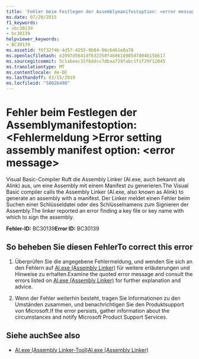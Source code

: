 ```yaml
---
title: 'Fehler beim Festlegen der Assemblymanifestoption: <error message>'
ms.date: 07/20/2015
f1_keywords:
- vbc30139
- bc30139
helpviewer_keywords:
- BC30139
ms.assetid: f6f32f4b-4d57-4255-9b04-06c6461e0a78
ms.openlocfilehash: e2097d5641df632350f4b861d985d7d04b15b617
ms.sourcegitcommit: 5c1abeec15fbddcc7dbaa729fabc1f1f29f12045
ms.translationtype: MT
ms.contentlocale: de-DE
ms.lasthandoff: 03/15/2019
ms.locfileid: "58026498"
---
```

# <a name="error-setting-assembly-manifest-option-error-message"></a><span data-ttu-id="1ee09-102">Fehler beim Festlegen der Assemblymanifestoption: \<Fehlermeldung ></span><span class="sxs-lookup"><span data-stu-id="1ee09-102">Error setting assembly manifest option: \<error message></span></span>
<span data-ttu-id="1ee09-103">Visual Basic-Compiler Ruft die Assembly Linker (Al.exe, auch bekannt als Alink) aus, um eine Assembly mit einem Manifest zu generieren.</span><span class="sxs-lookup"><span data-stu-id="1ee09-103">The Visual Basic compiler calls the Assembly Linker (Al.exe, also known as Alink) to generate an assembly with a manifest.</span></span> <span data-ttu-id="1ee09-104">Der Linker meldet einen Fehler beim Suchen einer Schlüsseldatei oder des Schlüsselnamens zum Signieren der Assembly.</span><span class="sxs-lookup"><span data-stu-id="1ee09-104">The linker reported an error finding a key file or key name with which to sign the assembly.</span></span>  
  
 <span data-ttu-id="1ee09-105">**Fehler-ID:** BC30139</span><span class="sxs-lookup"><span data-stu-id="1ee09-105">**Error ID:** BC30139</span></span>  
  
## <a name="to-correct-this-error"></a><span data-ttu-id="1ee09-106">So beheben Sie diesen Fehler</span><span class="sxs-lookup"><span data-stu-id="1ee09-106">To correct this error</span></span>  
  
1.  <span data-ttu-id="1ee09-107">Überprüfen Sie die angegebene Fehlermeldung, und wenden Sie sich an den Fehlern auf [Al.exe (Assembly Linker)](../../framework/tools/al-exe-assembly-linker.md) für weitere erläuterungen und Hinweise zu erhalten.</span><span class="sxs-lookup"><span data-stu-id="1ee09-107">Examine the quoted error message and consult the errors listed on [Al.exe (Assembly Linker)](../../framework/tools/al-exe-assembly-linker.md) for further explanation and advice.</span></span>  
  
2.  <span data-ttu-id="1ee09-108">Wenn der Fehler weiterhin besteht, tragen Sie Informationen zu den Umständen zusammen, und benachrichtigen Sie den Produktsupport von Microsoft.</span><span class="sxs-lookup"><span data-stu-id="1ee09-108">If the error persists, gather information about the circumstances and notify Microsoft Product Support Services.</span></span>  
  
## <a name="see-also"></a><span data-ttu-id="1ee09-109">Siehe auch</span><span class="sxs-lookup"><span data-stu-id="1ee09-109">See also</span></span>

- [<span data-ttu-id="1ee09-110">Al.exe (Assembly Linker-Tool)</span><span class="sxs-lookup"><span data-stu-id="1ee09-110">Al.exe (Assembly Linker)</span></span>](../../framework/tools/al-exe-assembly-linker.md)
